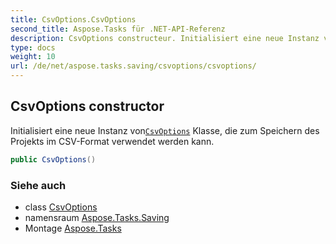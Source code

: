 ```yaml
---
title: CsvOptions.CsvOptions
second_title: Aspose.Tasks für .NET-API-Referenz
description: CsvOptions constructeur. Initialisiert eine neue Instanz vonCsvOptions Klasse die zum Speichern des Projekts im CSVFormat verwendet werden kann.
type: docs
weight: 10
url: /de/net/aspose.tasks.saving/csvoptions/csvoptions/
---
```

## CsvOptions constructor

Initialisiert eine neue Instanz von[`CsvOptions`](../) Klasse, die zum Speichern des Projekts im CSV-Format verwendet werden kann.

```csharp
public CsvOptions()
```

### Siehe auch

* class [CsvOptions](../)
* namensraum [Aspose.Tasks.Saving](../../csvoptions/)
* Montage [Aspose.Tasks](../../../)


